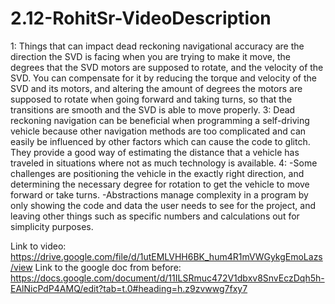 # 2.12-RohitSr-VideoDescription
1: Things that can impact dead reckoning navigational accuracy are the direction the SVD is facing when you are trying to make it move, the degrees that the SVD motors are supposed to rotate, and the velocity of the SVD.
You can compensate for it by reducing the torque and velocity of the SVD and its motors, and altering the amount of degrees the motors are supposed to rotate when going forward and taking turns, so that the transitions are smooth and the SVD is able to move properly.
3: Dead reckoning navigation can be beneficial when programming a self-driving vehicle because other navigation methods are too complicated and can easily be influenced by other factors which can cause the code to glitch. They provide a good way of estimating the distance that a vehicle has traveled in situations where not as much technology is available.
4: -Some challenges are positioning the vehicle in the exactly right direction, and determining the necessary degree for rotation to get the vehicle to move forward or take turns.
  -Abstractions manage complexity in a program by only showing the code and data the user needs to see for the project, and leaving other things such as specific numbers and calculations out for simplicity purposes.

  Link to video: https://drive.google.com/file/d/1utEMLVHH6BK_hum4R1mVWGykgEmoLazs/view
  Link to the google doc from before: https://docs.google.com/document/d/11ILSRmuc472V1dbxv8SnvEczDqh5h-EAlNicPdP4AMQ/edit?tab=t.0#heading=h.z9zvwwg7fxy7
  
  
